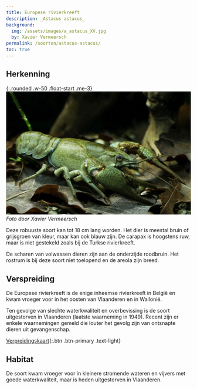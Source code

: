 ```yaml
---
title: Europese rivierkreeft
description: _Astacus astacus_
background:
  img: /assets/images/a_astacus_XV.jpg
  by: Xavier Vermeersch
permalink: /soorten/astacus-astacus/
toc: true
---
```


## Herkenning

{:.rounded .w-50 .float-start .me-3}
![photo](/assets/images/a_astacus_XV.jpg)
_Foto door Xavier Vermeersch_

Deze robuuste soort kan tot 18 cm lang worden. Het dier is meestal bruin of grijsgroen van kleur, maar kan ook blauw zijn. De carapax is hoogstens ruw, maar is niet gestekeld zoals bij de Turkse rivierkreeft. 

De scharen van volwassen dieren zijn aan de onderzijde roodbruin. Het rostrum is bij deze soort niet toelopend en de areola zijn breed.  

## Verspreiding

De Europese rivierkreeft is de enige inheemse rivierkreeft in België en kwam vroeger voor in het oosten van Vlaanderen en in Wallonië. 

Ten gevolge van slechte waterkwaliteit en overbevissing is de soort uitgestorven in Vlaanderen (laatste waarneming in 1949). Recent zijn er enkele waarnemingen gemeld die louter het gevolg zijn van ontsnapte dieren uit gevangenschap.

[Verpreidingskaart](/kaart/){:.btn .btn-primary .text-light}

## Habitat

De soort kwam vroeger voor in kleinere stromende wateren en vijvers met goede waterkwaliteit, maar is heden uitgestorven in Vlaanderen.